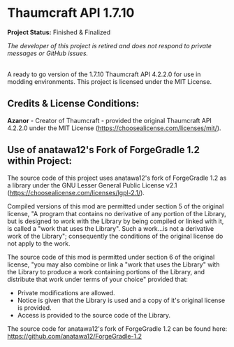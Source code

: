 # Thaumcraft API 1.7.10
**Project Status:** Finished & Finalized

*The developer of this project is retired and does not respond to private messages or GitHub issues.*
<br><br>

A ready to go version of the 1.7.10 Thaumcraft API 4.2.2.0 for use in modding environments.
This project is licensed under the MIT License.

## Credits & License Conditions:

**Azanor** - Creator of Thaumcraft - provided the original Thaumcraft API 4.2.2.0 under the MIT License (https://choosealicense.com/licenses/mit/).

## Use of anatawa12's Fork of ForgeGradle 1.2 within Project:
The source code of this project uses anatawa12's fork of ForgeGradle 1.2 as a library under the GNU Lesser General Public License v2.1 (https://choosealicense.com/licenses/lgpl-2.1/).
 

Compiled versions of this mod are permitted under section 5 of the original license, "A program that contains no derivative of any portion of the Library, but is designed to work with the Library by being compiled or linked with it, is called a "work that uses the Library". Such a work...is not a derivative work of the Library"; consequently the conditions of the original license do not apply to the work.


The source code of this mod is permitted under section 6 of the original license, "you may also combine or link a "work that uses the Library" with the Library to produce a work containing portions of the Library, and distribute that work under terms of your choice" provided that:
* Private modifications are allowed.
* Notice is given that the Library is used and a copy of it's original license is provided.
* Access is provided to the source code of the Library.


The source code for anatawa12's fork of ForgeGradle 1.2 can be found here: https://github.com/anatawa12/ForgeGradle-1.2

